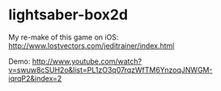 lightsaber-box2d
================

My re-make of this game on iOS: http://www.lostvectors.com/jeditrainer/index.html

Demo: http://www.youtube.com/watch?v=swuw8cSUH2o&list=PL1zO3q07rqzWfTM6YnzoqJNWGM-iqrqP2&index=2